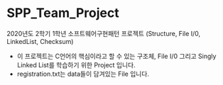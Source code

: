 # SPP_Team_Project
2020년도 2학기 1학년 소프트웨어구현패턴 프로젝트 (Structure, File I/0, LinkedList, Checksum)

- 이 프로젝트는 C언어의 핵심이라고 할 수 있는 구조체, File I/0 그리고 Singly Linked List를 학습하기 위한 Project 입니다.
- registration.txt는 data들이 담겨있는 File 입니다. 
